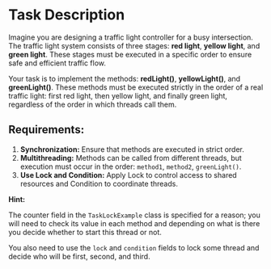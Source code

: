 <h1>Task Description</h1>

<p>
        Imagine you are designing a traffic light controller for a busy intersection. The traffic light system consists of three stages: <strong>red light</strong>, <strong>yellow light</strong>, and <strong>green light</strong>. These stages must be executed in a specific order to ensure safe and efficient traffic flow.
    </p>
    <p>
        Your task is to implement the methods: <strong>redLight()</strong>, <strong>yellowLight()</strong>, and <strong>greenLight()</strong>. These methods must be executed strictly in the order of a real traffic light: first red light, then yellow light, and finally green light, regardless of the order in which threads call them.
    </p>

<h2>Requirements:</h2>
<ol>
    <li><strong>Synchronization:</strong> Ensure that methods are executed in strict order.</li>
    <li><strong>Multithreading:</strong> Methods can be called from different threads, but execution must occur in the order: <code>method1</code>, <code>method2</code>, <code>greenLight()</code>.</li>
    <li><strong>Use Lock and Condition:</strong> Apply Lock to control access to shared resources and Condition to coordinate threads.</li>
</ol>

<p><strong>Hint:</strong></p>
<p>The counter field in the <code>TaskLockExample</code> class is specified for a reason; you will need to check its value in each method and depending on what is there you decide whether to start this thread or not.</p>

<p>You also need to use the <code>lock</code> and <code>condition</code> fields to lock some thread and decide who will be first, second, and third.</p>
